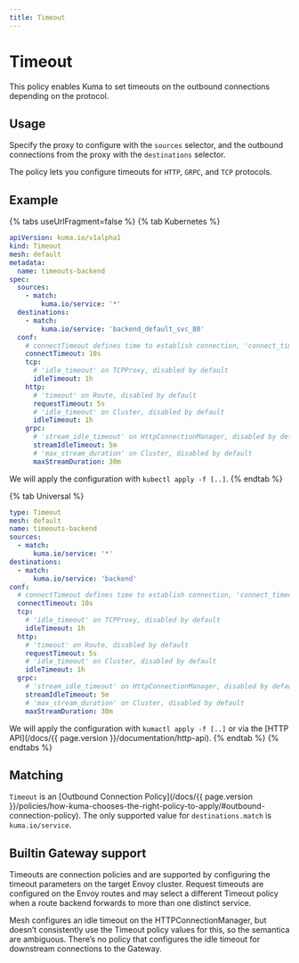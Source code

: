 ```yaml
---
title: Timeout
---
```

# Timeout

This policy enables Kuma to set timeouts on the outbound connections depending on the protocol.

## Usage

Specify the proxy to configure with the `sources` selector, and the outbound connections from the proxy with the `destinations` selector.

The policy lets you configure timeouts for `HTTP`, `GRPC`, and `TCP` protocols.

## Example

{% tabs useUrlFragment=false %}
{% tab Kubernetes %}
```yaml
apiVersion: kuma.io/v1alpha1
kind: Timeout
mesh: default
metadata:
  name: timeouts-backend
spec:
  sources:
    - match:
        kuma.io/service: '*'
  destinations:
    - match:
        kuma.io/service: 'backend_default_svc_80'
  conf:
    # connectTimeout defines time to establish connection, 'connect_timeout' on Cluster, default 10s
    connectTimeout: 10s
    tcp:
      # 'idle_timeout' on TCPProxy, disabled by default
      idleTimeout: 1h
    http:
      # 'timeout' on Route, disabled by default
      requestTimeout: 5s
      # 'idle_timeout' on Cluster, disabled by default
      idleTimeout: 1h
    grpc:
      # 'stream_idle_timeout' on HttpConnectionManager, disabled by default
      streamIdleTimeout: 5m
      # 'max_stream_duration' on Cluster, disabled by default
      maxStreamDuration: 30m
```
We will apply the configuration with `kubectl apply -f [..]`.
{% endtab %}

{% tab Universal %}
```yaml
type: Timeout
mesh: default
name: timeouts-backend
sources:
  - match:
      kuma.io/service: '*'
destinations:
  - match:
      kuma.io/service: 'backend'
conf:
  # connectTimeout defines time to establish connection, 'connect_timeout' on Cluster, default 10s
  connectTimeout: 10s
  tcp:
    # 'idle_timeout' on TCPProxy, disabled by default
    idleTimeout: 1h
  http:
    # 'timeout' on Route, disabled by default
    requestTimeout: 5s
    # 'idle_timeout' on Cluster, disabled by default
    idleTimeout: 1h
  grpc:
    # 'stream_idle_timeout' on HttpConnectionManager, disabled by default
    streamIdleTimeout: 5m
    # 'max_stream_duration' on Cluster, disabled by default
    maxStreamDuration: 30m
```
We will apply the configuration with `kumactl apply -f [..]` or via the [HTTP API](/docs/{{ page.version }}/documentation/http-api).
{% endtab %}
{% endtabs %}

## Matching

`Timeout` is an [Outbound Connection Policy](/docs/{{ page.version }}/policies/how-kuma-chooses-the-right-policy-to-apply/#outbound-connection-policy).
The only supported value for `destinations.match` is `kuma.io/service`.

## Builtin Gateway support

Timeouts are connection policies and are supported by configuring the timeout parameters on the target Envoy cluster.
Request timeouts are configured on the Envoy routes and may select a different Timeout policy when a route backend forwards to more than one distinct service.

Mesh configures an idle timeout on the HTTPConnectionManager, but doesn’t consistently use the Timeout policy values for this, so the semantica are ambiguous.
There’s no policy that configures the idle timeout for downstream connections to the Gateway.
